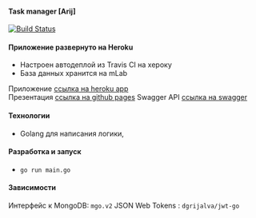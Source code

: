 #### Task manager [Arij]

[![Build Status](https://travis-ci.org/DVI-GI-2017/Jira__backend.svg?branch=develop)](https://travis-ci.org/DVI-GI-2017/Jira__backend)

#### Приложение развернуто на Heroku

- Настроен автодеплой из Travis CI на хероку
- База данных хранится на mLab

Приложение [ссылка на heroku app](https://jira-clone.herokuapp.com)  
Презентация [ссылка на github pages](https://dvi-gi-2017.github.io/Jira__presentation/)
Swagger API [ссылка на swagger](https://swaggerhub.com/apis/dvi-gi-2017/JiraAPI/1.1.0)

#### Технологии
- Golang для написания логики,

#### Разработка и запуск
- `go run main.go`

#### Зависимости
Интерфейс к MongoDB: `mgo.v2` 
JSON Web Tokens : `dgrijalva/jwt-go` 
